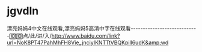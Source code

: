 # jgvdln
漂亮妈妈4中文在线观看,漂亮妈妈5高清中字在线观看----------------------------🔟🔟点/此/进/入/http://www.baidu.com/link?url=NoK8PT47PahMhFH8Vie_jnciyIKNTTtVBQKpill6udK&amp;wd
